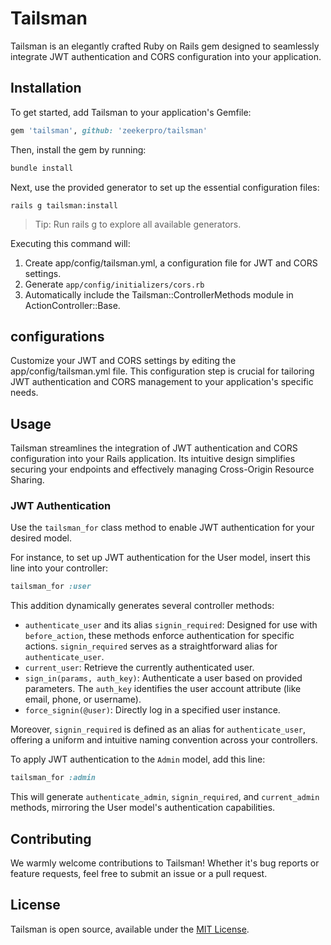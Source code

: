 # Tailsman

Tailsman is an elegantly crafted Ruby on Rails gem designed to seamlessly integrate JWT authentication and CORS configuration into your application.

## Installation

To get started, add Tailsman to your application's Gemfile:
```ruby
gem 'tailsman', github: 'zeekerpro/tailsman'
```

Then, install the gem by running:
```bash
bundle install
```

Next, use the provided generator to set up the essential configuration files:
```base
rails g tailsman:install
```
> Tip: Run rails g to explore all available generators.

Executing this command will:
1. Create app/config/tailsman.yml, a configuration file for JWT and CORS settings.
2. Generate `app/config/initializers/cors.rb`
3. Automatically include the Tailsman::ControllerMethods module in ActionController::Base.

## configurations
Customize your JWT and CORS settings by editing the app/config/tailsman.yml file. This configuration step is crucial for tailoring JWT authentication and CORS management to your application's specific needs.


## Usage
Tailsman streamlines the integration of JWT authentication and CORS configuration into your Rails application. Its intuitive design simplifies securing your endpoints and effectively managing Cross-Origin Resource Sharing.

### JWT Authentication

Use the `tailsman_for` class method to enable JWT authentication for your desired model.

For instance, to set up JWT authentication for the User model, insert this line into your controller:
``` ruby
tailsman_for :user
```

This addition dynamically generates several controller methods:

* `authenticate_user` and its alias `signin_required`: Designed for use with `before_action`, these methods enforce authentication for specific actions. `signin_required` serves as a straightforward alias for `authenticate_user`.
* `current_user`: Retrieve the currently authenticated user.
* `sign_in(params, auth_key)`: Authenticate a user based on provided parameters. The `auth_key` identifies the user account attribute (like email, phone, or username).
* `force_signin(@user)`: Directly log in a specified user instance.

Moreover, `signin_required` is defined as an alias for `authenticate_user`, offering a uniform and intuitive naming convention across your controllers.

To apply JWT authentication to the `Admin` model, add this line:

```ruby
tailsman_for :admin
```

This will generate `authenticate_admin`, `signin_required`, and `current_admin` methods, mirroring the User model's authentication capabilities.

## Contributing

We warmly welcome contributions to Tailsman! Whether it's bug reports or feature requests, feel free to submit an issue or a pull request.

## License

Tailsman is open source, available under the [MIT License](https://opensource.org/licenses/MIT).

